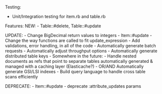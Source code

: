 Testing:
  - Unit/Integration testing for item.rb and table.rb

Features:
  NEW:
    - Table::#delete, Table::#update

  UPDATE:
    - Change BigDecimal return values to integers
    - Item::#update
      - Change the way functions are called to fit       update_expression
    - Add validations, error handling, in all of the code
    - Automatically generate batch requests
    - Automatically adjust throughput options
    - Automatically generate distributed table keys
    - Somewhere in the future:
      - Handle nested documents as refs that point to     separate tables automatically generated & managed with a caching layer (Elasticache?)
    - OR/AND Automatically generate GSI/LSI indexes
    - Build query language to handle cross table scans efficiently

  DEPRECATE:
    - Item::#update
      - deprecate :attribute_updates params
